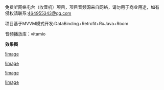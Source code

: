 免费听网络电台（收音机）项目，项目音频源来自网络，请勿用于商业用途，如有侵权请联系:464955343@qq.com

项目基于MVVM模式开发:DataBinding+Retrofit+RxJava+Room 

音频播放库：vitamio

**效果图**

[!image](https://github.com/guhihi2007/Radio/blob/master/picture/menu.png)

[!image](https://github.com/guhihi2007/Radio/blob/220206d5fb91776358829184e7613b3f5426e44c/picture/play.png)

[!image](https://github.com/guhihi2007/Radio/blob/220206d5fb91776358829184e7613b3f5426e44c/picture/shouye.png)

[!image](https://github.com/guhihi2007/Radio/blob/220206d5fb91776358829184e7613b3f5426e44c/picture/timing.png)
